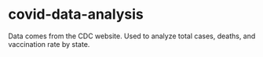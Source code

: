 # covid-data-analysis

Data comes from the CDC website.
Used to analyze total cases, deaths, and vaccination rate by state.
